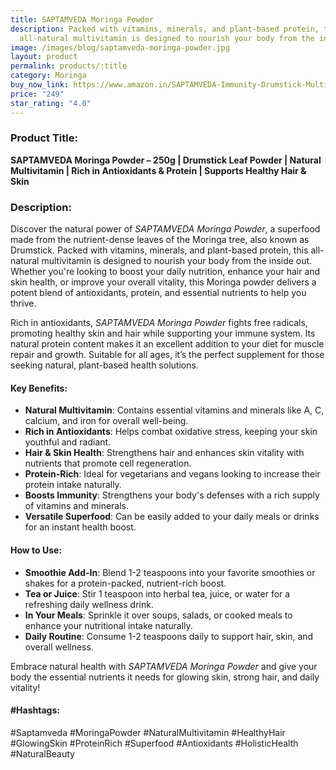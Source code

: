 ```yaml
---
title: SAPTAMVEDA Moringa Powder
description: Packed with vitamins, minerals, and plant-based protein, this
  all-natural multivitamin is designed to nourish your body from the inside out.
image: /images/blog/saptamveda-moringa-powder.jpg
layout: product
permalink: products/:title
category: Moringa
buy_now_link: https://www.amazon.in/SAPTAMVEDA-Immunity-Drumstick-Multi-vitamin-Anti-Oxidant/dp/B08KJDXT14/ref=sr_1_7?crid=JPSHXC1IUKVG&tag=ayushmonk-21
price: "249"
star_rating: "4.0"
---
```

### Product Title:
**SAPTAMVEDA Moringa Powder – 250g | Drumstick Leaf Powder | Natural Multivitamin | Rich in Antioxidants & Protein | Supports Healthy Hair & Skin**

### Description:
Discover the natural power of *SAPTAMVEDA Moringa Powder*, a superfood made from the nutrient-dense leaves of the Moringa tree, also known as Drumstick. Packed with vitamins, minerals, and plant-based protein, this all-natural multivitamin is designed to nourish your body from the inside out. Whether you're looking to boost your daily nutrition, enhance your hair and skin health, or improve your overall vitality, this Moringa powder delivers a potent blend of antioxidants, protein, and essential nutrients to help you thrive.

Rich in antioxidants, *SAPTAMVEDA Moringa Powder* fights free radicals, promoting healthy skin and hair while supporting your immune system. Its natural protein content makes it an excellent addition to your diet for muscle repair and growth. Suitable for all ages, it’s the perfect supplement for those seeking natural, plant-based health solutions.

#### Key Benefits:
- **Natural Multivitamin**: Contains essential vitamins and minerals like A, C, calcium, and iron for overall well-being.
- **Rich in Antioxidants**: Helps combat oxidative stress, keeping your skin youthful and radiant.
- **Hair & Skin Health**: Strengthens hair and enhances skin vitality with nutrients that promote cell regeneration.
- **Protein-Rich**: Ideal for vegetarians and vegans looking to increase their protein intake naturally.
- **Boosts Immunity**: Strengthens your body's defenses with a rich supply of vitamins and minerals.
- **Versatile Superfood**: Can be easily added to your daily meals or drinks for an instant health boost.

#### How to Use:
- **Smoothie Add-In**: Blend 1-2 teaspoons into your favorite smoothies or shakes for a protein-packed, nutrient-rich boost.
- **Tea or Juice**: Stir 1 teaspoon into herbal tea, juice, or water for a refreshing daily wellness drink.
- **In Your Meals**: Sprinkle it over soups, salads, or cooked meals to enhance your nutritional intake naturally.
- **Daily Routine**: Consume 1-2 teaspoons daily to support hair, skin, and overall wellness.

Embrace natural health with *SAPTAMVEDA Moringa Powder* and give your body the essential nutrients it needs for glowing skin, strong hair, and daily vitality!

#### #Hashtags:
#Saptamveda #MoringaPowder #NaturalMultivitamin #HealthyHair #GlowingSkin #ProteinRich #Superfood #Antioxidants #HolisticHealth #NaturalBeauty
